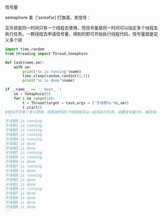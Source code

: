 信号量 

semaphore 美  ['sɛməfɔr] 打旗语，发信号：

互斥锁是同一时间只有一个线程去使用，而信号量是同一时间可以指定多个线程去执行任务，一群线程去申请信号量，得到的即可开始执行线程代码，信号量就是定义多个锁

```python
import time,random
from threading import Thread,Semaphore

def task(name,sm):
    with sm:
        print('%s is running'%name)
        time.sleep(random.randint(1,3))
        print('%s is done'%name)

if __name__ == '__main__':
    sm = Semaphore(5)
    for i in range(10):
        t = Thread(target = task,args = ('子线程%s'%i,sm))
        t.start()
#相当于开放了多少把锁，得到锁的这5个线程就可以一起去执行任务，设置信号量为5，每完成一个或多个线程代码，其他子线程就会调用信号量，去执行工作代码
'''
子线程0 is running
子线程1 is running
子线程2 is running
子线程3 is running
子线程4 is running
子线程2 is done
子线程3 is done
子线程5 is running
子线程6 is running
子线程4 is done
子线程7 is running
子线程0 is done
子线程8 is running
子线程5 is done
子线程1 is done
子线程9 is running
子线程7 is done
子线程6 is done
子线程9 is done
子线程8 is done
'''
```

